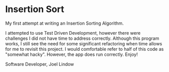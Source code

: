 # Insertion Sort

My first attempt at writing an Insertion Sorting Algorithm.

I attempted to use Test Driven Development, however there were challenges I did not have time to address correctly. Although this program works, I still see the need for some significant refactoring when time allows for me to revisit this project.
I would comfortable refer to half of this code as "somewhat hacky".
However, the app does run correctly. Enjoy!


Software Developer,
 Joel Lindow

